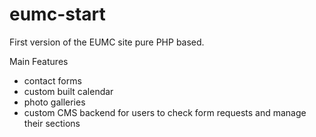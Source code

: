 # eumc-start


First version of the EUMC site pure PHP based.

Main Features
- contact forms
- custom built calendar
- photo galleries
- custom CMS backend for users to check form requests and manage their sections
